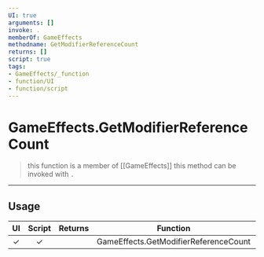 ```yaml
---
UI: true
arguments: []
invoke: .
memberOf: GameEffects
methodname: GetModifierReferenceCount
returns: []
script: true
tags:
- GameEffects/_function
- function/UI
- function/script
---
```

# GameEffects.GetModifierReferenceCount
> this function is a member of [[GameEffects]]
> this method can be invoked with `.`
-----
## Usage
|  UI | Script | Returns | Function | Arguments |
|:---:|:------:|-------:|:--------:|:---------|
|✓|✓||GameEffects.GetModifierReferenceCount||
